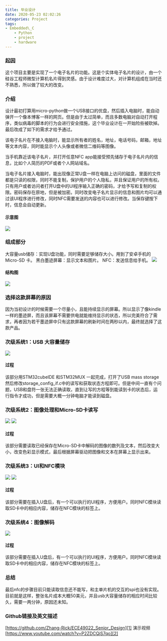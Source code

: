 ```yaml
---
title: 毕业设计
date: 2020-05-23 02:02:26
categories: Project
tags: 
- Embedded\_C
	- Python
	- project
	- hardware
---
```

### 起因
这个项目主要是实现了一个电子名片的功能。这是个实体电子名片的设计，由一个硅谷工程师微型计算机名片得到灵感。由于设计难度过大，对计算机组成在当时还不熟悉，所以做了较大的改变。
### 介绍
设计最初打算用micro-python做一个USB接口的优盘，然后插入电脑时，能自动弹开一个像本博客一样的网页。但是由于太过简单，而且多数电脑对自动打开程序，类似病毒的脚本的行为会进行安全措施，这个毕业设计在一开始险些被砍掉。
最后改成了如下的需求才给予通过。

该电子名片在不接入电脑时，能显示所有者的姓名，地址，电话号码，邮箱，地址等文本内容，同时能显示个人头像或者微信二维码等图像。

当手机靠近该电子名片，并打开任意NFC app能接受预先储存于电子名片内的信息，比如个人简历的PDF或者个人网站域名。

当电子名片接入电脑时，能出现像正常U盘一样在电脑上访问的磁盘，里面的文件都是只读的权限，同时不能复制，保护用户的个人隐私，并且保证用户的所有权。只有用户或者访问者打开U盘中的UI程序输入正确的密码，才给予写和复制的权限。密码保存在原地，但是被加密。同时改变电子名片显示的信息和图片均可以通过该UI程序进行修改，同时NFC需要发送的内容也可以进行修改。当保存键按下时，信息会自动更新。
#### 示意图
![][image-1]
### 组成部分
大容量usb储存：实现U盘功能，同时需要足够储存大小。用到了安卓手机的Micro-SD 卡。
黑白墨迹屏幕：显示文本和图片。
NFC：发送信息给手机。
![][image-2]
#### 结构图
![][image-3]
### 选择这款屏幕的原因
因为当初设计的时候需要一个尽量小，且能持续显示的屏幕。所以显示了像kindle一样的墨迹屏，而且该屏幕不需要供电就能维持显示的状态，所以完美符合了需求，再者因为若干墨迹屏中只有这款屏幕的刷新时间在两秒以内，最终就选择了这款产品。
### 次级系统1：USB 大容量储存
![][image-4]
#### 过程
该部分用STM32cubeIDE 和STM32MUX 一起完成，打开了USB mass storage然后修改storage\_config\_if.c中的读写和获取状态方程即可。但是中间一直有个问题，USB和盘符一张无法正确读取，直到让写的方程等到能读到卡的状态后，运行指令才成功，但是需要大概一分钟电脑才能读到磁盘。
### 次级系统2：图像处理和Micro-SD卡读写
![][image-5]
![][image-6]
#### 过程
该部分需要读取已经保存在Micro-SD卡中解码的图像的数列及文本，然后改变大小，改变色彩显示模式，最后根据屏幕驱动把图像和文本在屏幕上显示出来。
### 次级系统3：UI和NFC模块
![][image-7]
![][image-8]
#### 过程
该部分需要在插入U盘后，有一个可以执行的UI程序，方便用户。同时NFC模块读取SD卡中的相应内容，储存在NFC模块的标签上。
### 次级系统4：图像解码
![][image-9]
#### 过程
该部分需要在插入U盘后，有一个可以执行的UI程序，方便用户。同时NFC模块读取SD卡中的相应内容，储存在NFC模块的标签上。
### 总结
最后nfc的步骤目前只能读取信息还不能写，和主单片机的交互的spi也没有实现。
目前就是这样，整张名片成本大概50美元，并且usb大容量储存的相应时间比较久，需要一两分钟，原因还未知。

### Github链接及英文描述
[https://github.com/Zhang-Rick/ECE49022_Senior_Design][1]
演示视频
[https://www.youtube.com/watch?v=P2ZDCQjS7qo][2]

[1]:	https://github.com/Zhang-Rick/ECE49022_Senior_Design
[2]:	https://www.youtube.com/watch?v=P2ZDCQjS7qo

[image-1]:	https://res.cloudinary.com/djyodckal/image/upload/v1590173169/sketchpng_up0mrk.png
[image-2]:	https://pic4.zhimg.com/80/v2-0d60706e016452b7901ca174755b186b_1440w.jpg
[image-3]:	https://res.cloudinary.com/djyodckal/image/upload/v1590173238/blockDia_rntrjc.png
[image-4]:	https://res.cloudinary.com/djyodckal/image/upload/v1590173358/mass_storage_ocpop6.png
[image-5]:	https://res.cloudinary.com/djyodckal/image/upload/v1590173357/ImagePro_vdfpdc.png
[image-6]:	https://res.cloudinary.com/djyodckal/image/upload/v1590173539/flowchart_jonb1v.png
[image-7]:	https://res.cloudinary.com/djyodckal/image/upload/v1590173539/UI_lepqzz.png
[image-8]:	https://res.cloudinary.com/djyodckal/image/upload/v1590173539/NFC_wab78v.png
[image-9]:	https://res.cloudinary.com/djyodckal/image/upload/v1590173537/Decoder_hdstmz.png